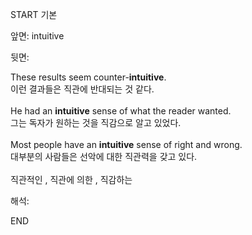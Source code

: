 START
기본

앞면:
intuitive


뒷면:
<div>These results seem counter-<strong>intuitive</strong>. </div><div><div>이런 결과들은 직관에 반대되는 것 같다.</div></div><div><br></div><div><div>He had an <strong>intuitive</strong> sense of what the reader wanted. </div><div><div>그는 독자가 원하는 것을 직감으로 알고 있었다.</div></div></div><div><br></div><div><div>Most people have an <strong>intuitive</strong> sense of right and wrong. </div><div><div>대부분의 사람들은 선악에 대한 직관력을 갖고 있다.</div></div></div><div><br></div><div>직관적인 , 직관에 의한 , 직감하는</div>


해석:

END